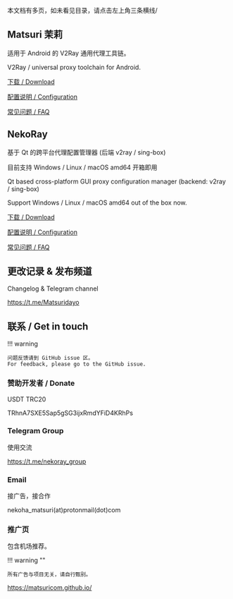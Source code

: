 本文档有多页，如未看见目录，请点击左上角三条横线/

## Matsuri 茉莉

适用于 Android 的 V2Ray 通用代理工具链。

V2Ray / universal proxy toolchain for Android.

[下载 / Download](/download/)

[配置说明 / Configuration](/m-configuration/)

[常见问题 / FAQ](/m-faq/)

## NekoRay

基于 Qt 的跨平台代理配置管理器 (后端 v2ray / sing-box)

目前支持 Windows / Linux / macOS amd64 开箱即用

Qt based cross-platform GUI proxy configuration manager (backend: v2ray / sing-box)

Support Windows / Linux / macOS amd64 out of the box now.

[下载 / Download](/download/)

[配置说明 / Configuration](/n-configuration/)

[常见问题 / FAQ](/n-faq/)

## 更改记录 & 发布频道

Changelog & Telegram channel

https://t.me/Matsuridayo

## 联系 / Get in touch

!!! warning

    问题反馈请到 GitHub issue 区。
    For feedback, please go to the GitHub issue.

### 赞助开发者 / Donate

USDT TRC20

TRhnA7SXE5Sap5gSG3ijxRmdYFiD4KRhPs

### Telegram Group

使用交流

https://t.me/nekoray_group

### Email

接广告，接合作

nekoha_matsuri(at)protonmail(dot)com

### 推广页

包含机场推荐。

!!! warning ""

    所有广告与项目无关，请自行甄别。

https://matsuricom.github.io/
